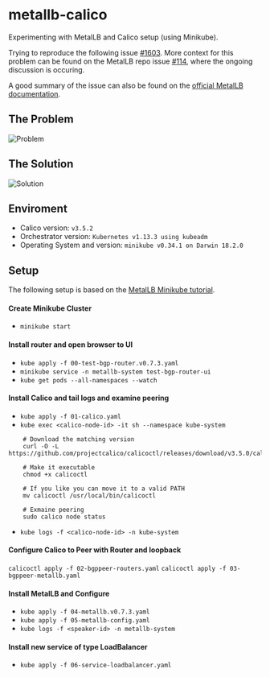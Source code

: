 # metallb-calico
Experimenting with MetalLB and Calico setup (using Minikube). 

Trying to reproduce the following issue [#1603](https://github.com/projectcalico/calico/issues/1603). More context for this problem can be found on the MetalLB repo issue [#114](https://github.com/google/metallb/issues/114#issuecomment-357547646), where the ongoing discussion is occuring. 

A good summary of the issue can also be found on the [official MetalLB documentation](https://metallb.universe.tf/configuration/calico/). 

## The Problem
![Problem](https://mermaidjs.github.io/mermaid-live-editor/#/view/eyJjb2RlIjoiZ3JhcGggQlRcbiAgICBzdWJncmFwaCBcIlwiXG4gICAgICBtZXRhbGxiQVxuICAgICAgY2FsaWNvQVxuICAgIGVuZFxuICAgIHN1YmdyYXBoIFwiXCJcbiAgICAgIG1ldGFsbGJCXG4gICAgICBjYWxpY29CXG4gICAgZW5kXG4gICAgbWV0YWxsYkEoTWV0YWxMQjxicj5zcGVha2VyKS0uIFwiTEIgcm91dGVzPGJyPihkb2Vzbid0IHdvcmspXCIgLi0-cm91dGVyKEJHUCBSb3V0ZXIpXG4gICAgY2FsaWNvQShcIkNhbGljb1wiKS0tIENsdXN0ZXIgcm91dGVzIC0tPnJvdXRlclxuXG4gICAgbWV0YWxsYkIoTWV0YWxMQjxicj5zcGVha2VyKS0uIFwiTEIgcm91dGVzPGJyPihkb2Vzbid0IHdvcmspXCIgLi0-cm91dGVyXG4gICAgY2FsaWNvQihDYWxpY28pLS0gQ2x1c3RlciByb3V0ZXMgLS0-cm91dGVyXG5cbiAgICBzdHlsZSBtZXRhbGxiQSBmaWxsOiNjY2Ysc3Ryb2tlOiNmNjYsc3Ryb2tlLXdpZHRoOjJweCxzdHJva2UtZGFzaGFycmF5OiA1LCA1XG4gICAgc3R5bGUgbWV0YWxsYkIgZmlsbDojY2NmLHN0cm9rZTojZjY2LHN0cm9rZS13aWR0aDoycHgsc3Ryb2tlLWRhc2hhcnJheTogNSwgNVxuIiwibWVybWFpZCI6eyJ0aGVtZSI6ImRlZmF1bHQifX0)

## The Solution
![Solution](https://mermaidjs.github.io/mermaid-live-editor/#/view/eyJjb2RlIjoiZ3JhcGggQlRcbiAgICBzdWJncmFwaCBcIlwiXG4gICAgICBtZXRhbGxiQVxuICAgICAgY2FsaWNvQVxuICAgIGVuZFxuICAgIHN1YmdyYXBoIFwiXCJcbiAgICAgIG1ldGFsbGJCXG4gICAgICBjYWxpY29CXG4gICAgZW5kXG4gICAgbWV0YWxsYkEoTWV0YWxMQjxicj5zcGVha2VyKS0uIFwicGVlcmluZyB0aHJvdWdoIDEyNy4wLjAuMVwiIC4tPmNhbGljb0FcbiAgICBjYWxpY29BKFwiQ2FsaWNvXCIpLS0gQ2x1c3RlciByb3V0ZXMgLS0-cm91dGVyKEJHUCBSb3V0ZXIpXG5cbiAgICBtZXRhbGxiQihNZXRhbExCPGJyPnNwZWFrZXIpLS4gXCJwZWVyaW5nIHRocm91Z2ggMTI3LjAuMC4xXCIgLi0-Y2FsaWNvQlxuICAgIGNhbGljb0IoQ2FsaWNvKS0tIENsdXN0ZXIgcm91dGVzIC0tPnJvdXRlclxuc3R5bGUgbWV0YWxsYkEgZmlsbDojY2NmLHN0cm9rZTojZjY2LHN0cm9rZS13aWR0aDoycHgsc3Ryb2tlLWRhc2hhcnJheTogNSwgNVxuc3R5bGUgbWV0YWxsYkIgZmlsbDojY2NmLHN0cm9rZTojZjY2LHN0cm9rZS13aWR0aDoycHgsc3Ryb2tlLWRhc2hhcnJheTogNSwgNVxuIiwibWVybWFpZCI6eyJ0aGVtZSI6ImRlZmF1bHQifX0)

## Enviroment 
- Calico version: `v3.5.2`
- Orchestrator version: `Kubernetes v1.13.3 using kubeadm`
- Operating System and version: `minikube v0.34.1 on Darwin 18.2.0`

## Setup
The following setup is based on the [MetalLB Minikube tutorial](https://metallb.universe.tf/tutorial/minikube/). 

#### Create Minikube Cluster 
- `minikube start`

#### Install router and open browser to UI 
- `kube apply -f 00-test-bgp-router.v0.7.3.yaml`
- `minikube service -n metallb-system test-bgp-router-ui`
- `kube get pods --all-namespaces --watch`

#### Install Calico and tail logs and examine peering
- `kube apply -f 01-calico.yaml`
- `kube exec <calico-node-id> -it sh --namespace kube-system`
```
    # Download the matching version
    curl -O -L  https://github.com/projectcalico/calicoctl/releases/download/v3.5.0/calicoctl

    # Make it executable
    chmod +x calicoctl

    # If you like you can move it to a valid PATH
    mv calicoctl /usr/local/bin/calicoctl

    # Exmaine peering
    sudo calico node status
```

- `kube logs -f <calico-node-id> -n kube-system`

#### Configure Calico to Peer with Router and loopback
`calicoctl apply -f 02-bgppeer-routers.yaml`
`calicoctl apply -f 03-bgppeer-metallb.yaml`

#### Install MetalLB and Configure 
- `kube apply -f 04-metallb.v0.7.3.yaml`
- `kube apply -f 05-metallb-config.yaml`
- `kube logs -f <speaker-id> -n metallb-system`

#### Install new service of type LoadBalancer 
- `kube apply -f 06-service-loadbalancer.yaml`
